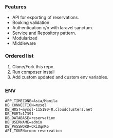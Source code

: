 ### Features

- API for exporting of reservations.
- Booking validation
- Authentication c/o with laravel sanctum.
- Service and Repository pattern.
- Modularized
- Middleware

### Ordered list
                
1. Clone/Fork this repo.
2. Run composer install
3. Add custom updated and custom env variables.
                

### ENV　

```
APP_TIMEZONE=Asia/Manila
DB_CONNECTION=mysql
DB_HOST=mysql-115180-0.cloudclusters.net
DB_PORT=17391
DB_DATABASE=reservation
DB_USERNAME=admin
DB_PASSWORD=CRiUqnK6
API_TOKEN=room-reservation
```
